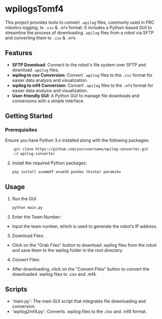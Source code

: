 # wpilogsTomf4

This project provides tools to convert `.wpilog` files, commonly used in FRC robotics logging, to `.csv` & `.mf4` format. It includes a Python-based GUI to streamline the process of downloading `.wpilog` files from a robot via SFTP and converting them to `.csv` & `.mf4`.

## Features

- **SFTP Download**: Connect to the robot's file system over SFTP and download `.wpilog` files.
- **wpilog to csv Conversion**: Convert `.wpilog` files to the `.csv` format for easier data analysis and visualization.
- **wpilog to mf4 Conversion**: Convert `.wpilog` files to the `.mf4` format for easier data analysis and visualization.
- **User-friendly GUI**: A Python GUI to manage file downloads and conversions with a simple interface.

## Getting Started

### Prerequisites

Ensure you have Python 3.x installed along with the following packages:

```bash
    git clone https://github.com/yourusername/wpilog-converter.git
    cd wpilog-converter
```

2. Install the required Python packages:
    ```bash
    pip install asammdf enum34 pandas tkinter paramiko
    ```

## Usage

1. Run the GUI
    ```bash
    python main.py
    ```

2. Enter the Team Number:
- Input the team number, which is used to generate the robot’s IP address.

3. Download Files:
- Click on the "Grab Files" button to download .wpilog files from the robot and save them to the wpilog folder in the root directory

4. Convert Files:
- After downloading, click on the "Convert Files" button to convert the downloaded .wpilog files to .csv and .mf4.

## Scripts
- 'main.py': The main GUI script that integrates file downloading and conversion.
- 'wpilog2mf4.py': Converts .wpilog files to the .csv and .mf4 format.
